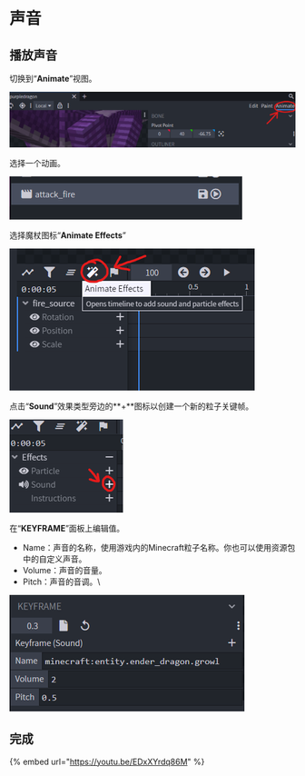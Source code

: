 # 声音

## 播放声音

切换到“**Animate**”视图。

![](<../../../../.gitbook/assets/image (50) (1) (1).png>)

选择一个动画。

![](<../../../../.gitbook/assets/image (92) (1) (1).png>)

选择魔杖图标“**Animate Effects**”

![](<../../../../.gitbook/assets/image (44) (1).png>)

点击“**Sound**”效果类型旁边的**+**图标以创建一个新的粒子关键帧。

![](<../../../../.gitbook/assets/image (76) (1) (1).png>)

在“**KEYFRAME**”面板上编辑值。

* Name：声音的名称，使用游戏内的Minecraft粒子名称。你也可以使用资源包中的自定义声音。
* Volume：声音的音量。
* Pitch：声音的音调。\

![](<../../../../.gitbook/assets/image (87).png>)

## 完成

{% embed url="https://youtu.be/EDxXYrdq86M" %}
